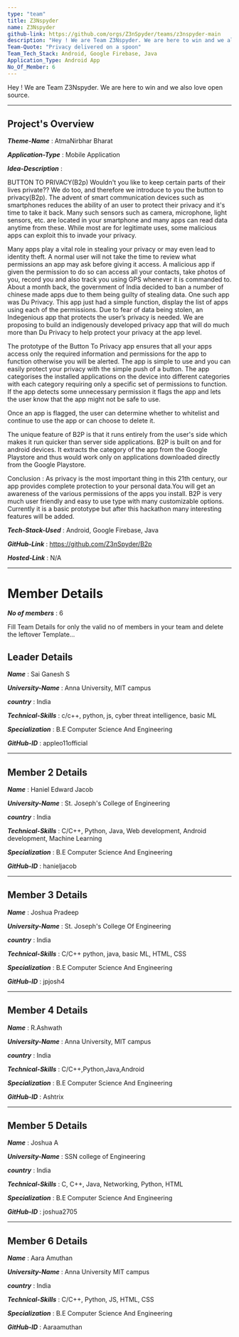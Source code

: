 ```yaml
---
type: "team"                   
title: Z3Nspyder
name: Z3Nspyder
github-link: https://github.com/orgs/Z3nSpyder/teams/z3nspyder-main
description: "Hey ! We are Team Z3Nspyder. We are here to win and we also love open source."
Team-Quote: "Privacy delivered on a spoon"
Team_Tech_Stack: Android, Google Firebase, Java
Application_Type: Android App
No_Of_Member: 6
---
```


Hey ! We are Team Z3Nspyder. We are here to win and we also love open source.

---

## Project's Overview

_**Theme-Name**_ : AtmaNirbhar Bharat

_**Application-Type**_ :   Mobile Application

_**Idea-Description**_ :             

BUTTON TO PRIVACY(B2p)
Wouldn't you like to keep certain parts of their lives private?? We do too, and therefore we introduce to you the button to privacy(B2p). The advent of smart communication devices such as smartphones reduces the ability of an user to protect their privacy and it's time to take it back. Many such sensors such as camera, microphone, light sensors, etc. are located in your smartphone and many apps can read data anytime from these. While most are for legitimate uses, some malicious apps can exploit this to invade your privacy.

Many apps play a vital role in stealing your privacy or may even lead to identity theft. A normal user will not take the time to review what permissions an app may ask before giving it access. A malicious app if given the permission to do so can access all your contacts, take photos of you, record you and also track you using GPS whenever it is commanded to. About a month back, the government of India decided to ban a number of chinese made apps due to them being guilty of stealing data. One such app was Du Privacy. This app just had a simple function, display the list of apps using each of the permissions. Due to fear of data being stolen, an Indegenious app that protects the user’s privacy is needed. We are proposing to build an indigenously developed privacy app that will do much more than Du Privacy to help protect your privacy at the app level. 

The prototype of the Button To Privacy app ensures that all your apps access only the required information and permissions for the app to function otherwise you will be alerted. The app is simple to use and you can easily protect your privacy with the simple push of a button. The app categorises the installed applications on the device into different categories with each category requiring only a specific set of permissions to function. If the app detects some unnecessary permission it flags the app and lets the user know that the app might not be safe to use. 

Once an app is flagged, the user can determine whether to whitelist and continue to use the app or can choose to delete it.

The unique feature of B2P is that it runs entirely from the user's side which makes it run quicker than server side applications. B2P is built on and for android devices. It extracts the category of the app from the Google Playstore and thus would work only on applications downloaded directly from the Google Playstore.

Conclusion :
	As privacy is the most important thing in this 21th century, our app provides complete protection to your personal data.You will get an awareness of the various permissions of the apps you install. B2P is very much user friendly and easy to use type with many customizable options. Currently it is a basic prototype but after this hackathon many interesting features will be added. 
	

_**Tech-Stack-Used**_ :   Android, Google Firebase, Java

_**GitHub-Link**_ :   https://github.com/Z3nSpyder/B2p

_**Hosted-Link**_ :    N/A

---

# Member Details

_**No of members**_ : 6

Fill Team Details for only the valid no of members in your team and delete the leftover Template...

## Leader Details

_**Name**_ : Sai Ganesh S

_**University-Name**_ : Anna University, MIT campus 

_**country**_ : India
 
_**Technical-Skills**_ : c/c++, python, js, cyber threat intelligence, basic ML

_**Specialization**_ : B.E Computer Science And Engineering

_**GitHub-ID**_ : appleo11official  

---

## Member 2 Details

_**Name**_ :  Haniel Edward Jacob

_**University-Name**_ : St. Joseph's College of Engineering 

_**country**_ : India
 
_**Technical-Skills**_ : C/C++,  Python, Java, Web development, Android development, Machine Learning

_**Specialization**_ : B.E Computer Science And Engineering

_**GitHub-ID**_ : hanieljacob   

---

## Member 3 Details

_**Name**_ : Joshua Pradeep 

_**University-Name**_ :  St. Joseph's College Of Engineering 

_**country**_ : India
 
_**Technical-Skills**_ : C/C++   python, java, basic ML, HTML, CSS

_**Specialization**_ : B.E Computer Science And Engineering

_**GitHub-ID**_ : jpjosh4   

---

## Member 4 Details

_**Name**_ : R.Ashwath

_**University-Name**_ : Anna University, MIT campus 

_**country**_ : India
 
_**Technical-Skills**_ :  C/C++,Python,Java,Android

_**Specialization**_ :  B.E Computer Science And Engineering

_**GitHub-ID**_ :  Ashtrix  

---

## Member 5 Details

_**Name**_ : Joshua A

_**University-Name**_ : SSN college of Engineering 

_**country**_ : India
 
_**Technical-Skills**_ : C, C++, Java, Networking, Python, HTML

_**Specialization**_ : B.E Computer Science And Engineering

_**GitHub-ID**_ : joshua2705  

---

## Member 6 Details

_**Name**_ : Aara Amuthan

_**University-Name**_ : Anna University MIT campus 

_**country**_ : India
 
_**Technical-Skills**_ : C/C++, Python, JS, HTML, CSS

_**Specialization**_ : B.E Computer Science And Engineering

_**GitHub-ID**_ : Aaraamuthan  

